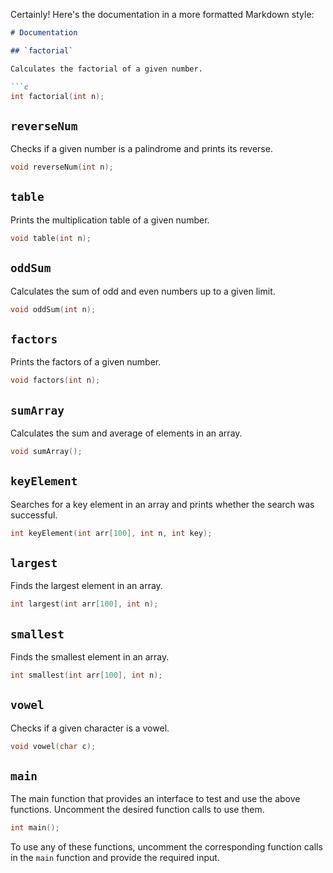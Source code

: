 Certainly! Here's the documentation in a more formatted Markdown style:

```markdown
# Documentation

## `factorial`

Calculates the factorial of a given number.

```c
int factorial(int n);
```

## `reverseNum`

Checks if a given number is a palindrome and prints its reverse.

```c
void reverseNum(int n);
```

## `table`

Prints the multiplication table of a given number.

```c
void table(int n);
```

## `oddSum`

Calculates the sum of odd and even numbers up to a given limit.

```c
void oddSum(int n);
```

## `factors`

Prints the factors of a given number.

```c
void factors(int n);
```

## `sumArray`

Calculates the sum and average of elements in an array.

```c
void sumArray();
```

## `keyElement`

Searches for a key element in an array and prints whether the search was successful.

```c
int keyElement(int arr[100], int n, int key);
```

## `largest`

Finds the largest element in an array.

```c
int largest(int arr[100], int n);
```

## `smallest`

Finds the smallest element in an array.

```c
int smallest(int arr[100], int n);
```

## `vowel`

Checks if a given character is a vowel.

```c
void vowel(char c);
```

## `main`

The main function that provides an interface to test and use the above functions. Uncomment the desired function calls to use them.

```c
int main();
```

To use any of these functions, uncomment the corresponding function calls in the `main` function and provide the required input.
```
